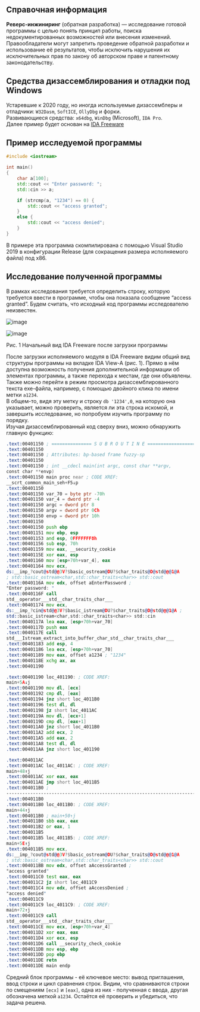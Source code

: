 ## Справочная информация
**Реверс-инжиниринг** (обратная разработка) — исследование готовой программы с целью понять принцип работы, поиска недокументированных возможностей или внесения изменений.<br>
Правообладатели могут запретить проведение обратной разработки и использование её результатов, чтобы исключить нарушения их исключительных прав по закону об авторском праве и патентному законодательству.



## Средства дизассемблирования и отладки под Windows
Устаревшие к 2020 году, но иногда используемые дизассемблеры и отладчики: `W32Dasm`, `SoftICE`, `OllyDbg` и форки.<br>
Развивающиеся средства: `x64dbg`, `WinDbg` (Microsoft), `IDA Pro`.<br>
Далее пример будет основан на [IDA Freeware](https://www.hex-rays.com/products/ida/support/download_freeware/)



## Пример исследуемой программы
```c++
#include <iostream>

int main()
{
    char a[100];
    std::cout << "Enter password: ";
    std::cin >> a;

    if (strcmp(a, "1234") == 0) {
        std::cout << "access granted";
    }
    else {
        std::cout << "access denied";
    }
}
```
В примере эта программа скомпилирована с помощью Visual Studio 2019 в
конфигурации Release (для сокращения размера исполняемого файла) под x86.

## Исследование полученной программы
В рамках исследования требуется определить строку, которую требуется ввести в
программе, чтобы она показала сообщение “access granted”. Будем считать, что
исходный код программы исследователю неизвестен.

![image](https://user-images.githubusercontent.com/84042050/168674204-2ec1a328-ca80-40df-9917-684c77533429.png)

![image](https://user-images.githubusercontent.com/84042050/168675157-bf97bbab-9a23-4b88-b8a0-cc89e4b19e4b.png)

Рис. 1 Начальный вид IDA Freeware после загрузки программы<br>

После загрузки исполняемого модуля в IDA Freeware видим общий вид структуры программы на вкладке IDA View-A (рис. 1). Прямо в нём доступна возможность получения дополнительной информации об элементах программы, а также перехода к местам, где они объявлены.<br>
Также можно перейти в режим просмотра дизассемблированного текста exe-файла, например, с помощью двойного клика по имени метки `a1234`.<br>
В общем-то, видя эту метку и строку `db '1234',0`, на которую она указывает, можно проверить, является ли эта строка искомой, и завершить исследование, но попробуем изучить программу по порядку.<br>
Изучая дизассемблированный код сверху вниз, можно обнаружить главную функцию:
```asm
.text:00401150 ; =============== S U B R O U T I N E =======================================
.text:00401150
.text:00401150 ; Attributes: bp-based frame fuzzy-sp
.text:00401150
.text:00401150 ; int __cdecl main(int argc, const char **argv,
const char **envp)
.text:00401150 main proc near ; CODE XREF:
__scrt_common_main_seh+F5↓p
.text:00401150
.text:00401150 var_70 = byte ptr -70h
.text:00401150 var_4 = dword ptr -4
.text:00401150 argc = dword ptr 8
.text:00401150 argv = dword ptr 0Ch
.text:00401150 envp = dword ptr 10h
.text:00401150
.text:00401150 push ebp
.text:00401151 mov ebp, esp
.text:00401153 and esp, 0FFFFFFF8h
.text:00401156 sub esp, 70h
.text:00401159 mov eax, __security_cookie
.text:0040115E xor eax, esp
.text:00401160 mov [esp+70h+var_4], eax
.text:00401164 mov ecx,
ds:__imp_?cout@std@@3V?$basic_ostream@DU?$char_traits@D@std@@@1@A
; std::basic_ostream<char,std::char_traits<char>> std::cout
.text:0040116A mov edx, offset aEnterPassword ;
"Enter password: "
.text:0040116F call
std__operator___std__char_traits_char___
.text:00401174 mov ecx,
ds:__imp_?cin@std@@3V?$basic_istream@DU?$char_traits@D@std@@@1@A ;
std::basic_istream<char,std::char_traits<char>> std::cin
.text:0040117A lea eax, [esp+70h+var_70]
.text:0040117D push eax
.text:0040117E call
std___Istream_extract_into_buffer_char_std__char_traits_char___
.text:00401183 add esp, 4
.text:00401186 lea ecx, [esp+70h+var_70]
.text:00401189 mov eax, offset a1234 ; "1234"
.text:0040118E xchg ax, ax
.text:00401190
```
```asm
.text:00401190 loc_401190: ; CODE XREF:
main+5A↓j
.text:00401190 mov dl, [ecx]
.text:00401192 cmp dl, [eax]
.text:00401194 jnz short loc_4011B0
.text:00401196 test dl, dl
.text:00401198 jz short loc_4011AC
.text:0040119A mov dl, [ecx+1]
.text:0040119D cmp dl, [eax+1]
.text:004011A0 jnz short loc_4011B0
.text:004011A2 add ecx, 2
.text:004011A5 add eax, 2
.text:004011A8 test dl, dl
.text:004011AA jnz short loc_401190
```
```asm
.text:004011AC
.text:004011AC loc_4011AC: ; CODE XREF:
main+48↑j
.text:004011AC xor eax, eax
.text:004011AE jmp short loc_4011B5
.text:004011B0 ;
---------------------------------------------------------------------------
.text:004011B0
.text:004011B0 loc_4011B0: ; CODE XREF:
main+44↑j
.text:004011B0 ; main+50↑j
.text:004011B0 sbb eax, eax
.text:004011B2 or eax, 1
.text:004011B5
.text:004011B5 loc_4011B5: ; CODE XREF:
main+5E↑j
.text:004011B5 mov ecx,
ds:__imp_?cout@std@@3V?$basic_ostream@DU?$char_traits@D@std@@@1@A
; std::basic_ostream<char,std::char_traits<char>> std::cout
.text:004011BB mov edx, offset aAccessGranted ;
"access granted"
.text:004011C0 test eax, eax
.text:004011C2 jz short loc_4011C9
.text:004011C4 mov edx, offset aAccessDenied ;
"access denied"
.text:004011C9
.text:004011C9 loc_4011C9: ; CODE XREF:
main+72↑j
.text:004011C9 call
std__operator___std__char_traits_char___
.text:004011CE mov ecx, [esp+70h+var_4]
.text:004011D2 xor eax, eax
.text:004011D4 xor ecx, esp
.text:004011D6 call __security_check_cookie
.text:004011DB mov esp, ebp
.text:004011DD pop ebp
.text:004011DE retn
.text:004011DE main endp
```
Средний блок программы - её ключевое место: вывод приглашения, ввод строки и цикл сравнения строк. Видим, что сравниваются строки по смещениям `[ecx]` и `[eax]`, одна из них - полученная с ввода, другая обозначена меткой `a1234`. Остаётся её проверить и убедиться, что задача решена.
